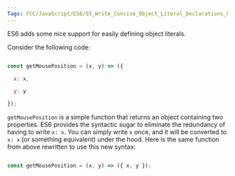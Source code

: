 ```yaml
---
Tags: FCC/JavaScript/ES6/55_Write_Concise_Object_Literal_Declarations_Using_Object_Property_shorthand
---
```

ES6 adds some nice support for easily defining object literals.

Consider the following code:

```js

const getMousePosition = (x, y) => ({

  x: x,

  y: y

});

```

`getMousePosition` is a simple function that returns an object containing two properties. ES6 provides the syntactic sugar to eliminate the redundancy of having to write `x: x`. You can simply write `x` once, and it will be converted to `x: x` (or something equivalent) under the hood. Here is the same function from above rewritten to use this new syntax:

```js

const getMousePosition = (x, y) => ({ x, y });

```
